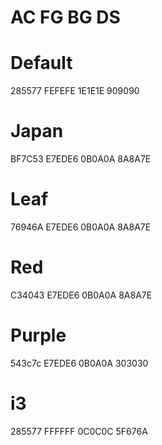 # AC    FG      BG      DS

# Default
285577  FEFEFE  1E1E1E  909090

# Japan
BF7C53  E7EDE6  0B0A0A  8A8A7E

# Leaf
76946A  E7EDE6  0B0A0A  8A8A7E

# Red
C34043  E7EDE6  0B0A0A  8A8A7E

# Purple
543c7c  E7EDE6  0B0A0A  303030

# i3
285577  FFFFFF  0C0C0C  5F676A
